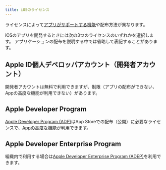 ```yaml
---
title: iOSのライセンス
---
```


ライセンスによって[アプリがサポートする機能](https://developer.apple.com/jp/support/app-capabilities/)や配布方法が異なります。

iOSのアプリを開発するときには次の3つのライセンスのいずれかを選択します。
アプリケーションの配布を説明する中では省略して表記することがあります。

## Apple ID個人デベロッパアカウント（開発者アカウント）

開発者アカウントは無料で利用できますが、制限（アプリの配布ができない、Appの高度な機能が利用できない）があります。

## Apple Developer Program

[Apple Developer Program (ADP)](https://developer.apple.com/jp/programs/)はApp Storeでの配布（公開）に必要なライセンスで、[Appの高度な機能](https://help.apple.com/developer-account/?lang=ja#/dev21218dfd6)が利用できます。

## Apple Developer Enterprise Program

組織内で利用する場合は[Apple Developer Enterprise Program (ADEP)](https://developer.apple.com/jp/programs/enterprise/)を利用できます。
